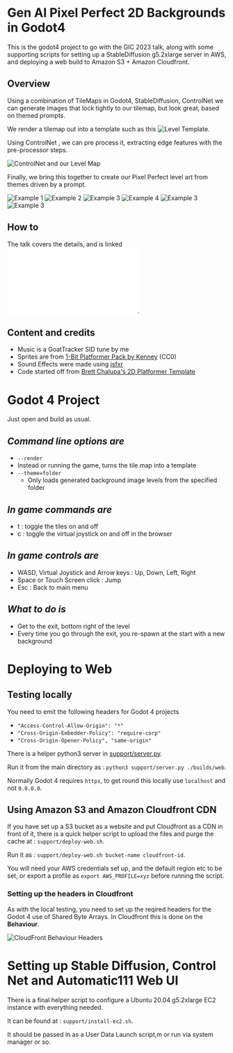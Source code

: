 # Gen AI Pixel Perfect 2D Backgrounds in Godot4

This is the godot4 project to go with the GIC 2023 talk, along with some supporting scripts for setting up a StableDiffusion g5.2xlarge server in AWS, and deploying a web build to Amazon S3 + Amazon Cloudfront.

## Overview

Using a combination of TileMaps in Godot4, StableDiffusion, ControlNet we can generate images that lock tightly to our tilemap, but look great, based on themed prompts.

We render a tilemap out into a template such as this ![Level Template](templates/template-solid.png).

Using ControlNet , we can pre process it, extracting edge features with the pre-processor steps.

![ControlNet and our Level Map](support/control-net.png)

Finally, we bring this together to create our Pixel Perfect level art from themes driven by a prompt.

![Example 1](gen/aliens/image-3.png)
![Example 2](gen/cyberpunk/00101-3110286413.png)
![Example 3](gen/desert/00083-938519070.png)
![Example 4](gen/jungle/image-3.png)
![Example 3](gen/meat/image-5.png)
![Example 3](gen/skin/image.png)

## How to

The talk covers the details, and is linked ![here](support/talk.pdf).


## Content and credits

- Music is a GoatTracker SID tune by me
- Sprites are from [1-Bit Platformer Pack by Kenney](https://kenney.nl/assets/1-bit-platformer-pack) (CC0)
- Sound Effects were made using [jsfxr](https://sfxr.me/)
- Code started off from [Brett Chalupa's 2D Platformer Template ](https://github.com/brettchalupa/godot_2d_platformer)


# Godot 4 Project

Just open and build as usual.
## *Command line options are*
-  `--render`
  - Instead or running the game, turns the tile map into a template
- `--theme=folder`
	- Only loads generated background image levels from the specified folder

## *In game commands are*
- t : toggle the tiles on and off
- c : toggle the virtual joystick on and off in the browser

## *In game controls are*
- WASD, Virtual Joystick and Arrow keys : Up, Down, Left, Right
- Space or Touch Screen click : Jump
- Esc : Back to main menu

## *What to do is*
- Get to the exit, bottom right of the level
- Every time you go through the exit, you re-spawn at the start with a new background

# Deploying to Web

## Testing locally

You need to emit the following headers for Godot 4 projects
 - `"Access-Control-Allow-Origin": "*"`
 - `"Cross-Origin-Embedder-Policy": "require-corp"`
 - `"Cross-Origin-Opener-Policy", "same-origin"`

There is a helper python3 server in  [support/server.py](support/server.py).

Run it from the main directory as : `python3 support/server.py ./builds/web`.

Normally Godot 4 requires `https`, to get round this locally use `localhost` and not `0.0.0.0`.


## Using Amazon S3 and Amazon Cloudfront CDN

If you have set up a S3 bucket as a website and put Cloudfront as a CDN in front of it, there is a quick helper script to upload the files and purge the cache at : `support/deploy-web.sh`.

Run it as : `support/deploy-web.sh bucket-name cloudfront-id`.

You will need your AWS credentials set up, and the default region etc to be set, or export a profile as `export AWS_PROFILE=xyz` before running the script.


### Setting up the headers in Cloudfront
As with the local testing, you need to set up the reqired headers for the Godot 4 use of Shared Byte Arrays. In Cloudfront this is done on the **Behaviour**.

![CloudFront Behaviour Headers](support/behaviour-headers.png)


# Setting up Stable Diffusion, Control Net and Automatic111 Web UI

There is a final helper script to configure a Ubuntu 20.04 g5.2xlarge EC2 instance with everything needed.

It can be found at : `support/install-ec2.sh`.

It should be passed in as a User Data Launch script,m or run via system manager or so.


